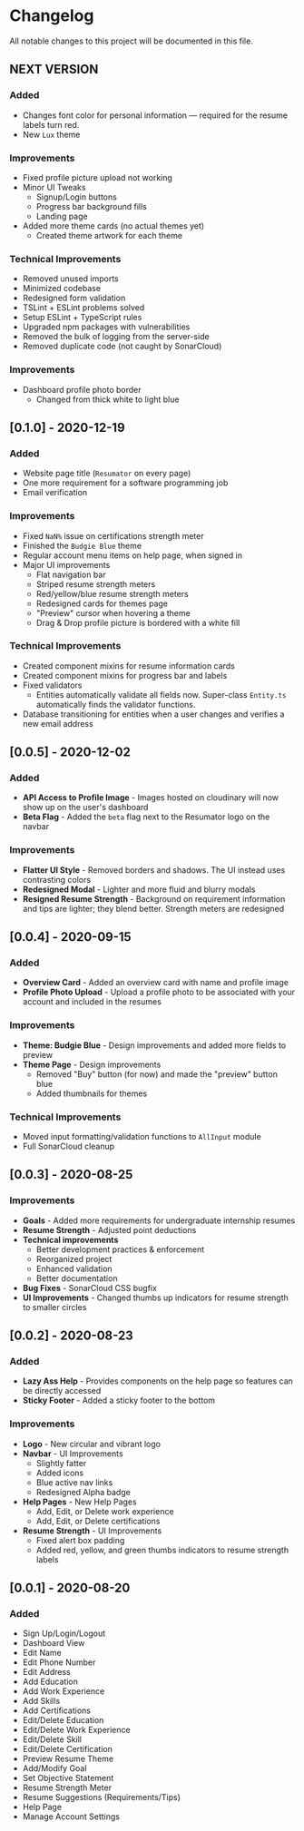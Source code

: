 # Changelog

All notable changes to this project will be documented in this file.

## NEXT VERSION

### Added

-   Changes font color for personal information — required for the resume labels turn red.
-   New `Lux` theme

### Improvements

-   Fixed profile picture upload not working
-   Minor UI Tweaks
    -   Signup/Login buttons
    -   Progress bar background fills
    -   Landing page
-   Added more theme cards (no actual themes yet)
    -   Created theme artwork for each theme

### Technical Improvements

-   Removed unused imports
-   Minimized codebase
-   Redesigned form validation
-   TSLint + ESLint problems solved
-   Setup ESLint + TypeScript rules
-   Upgraded npm packages with vulnerabilities
-   Removed the bulk of logging from the server-side
-   Removed duplicate code (not caught by SonarCloud)

### Improvements

-   Dashboard profile photo border
    -   Changed from thick white to light blue

## [0.1.0] - 2020-12-19

### Added

-   Website page title (`Resumator` on every page)
-   One more requirement for a software programming job
-   Email verification

### Improvements

-   Fixed `NaN%` issue on certifications strength meter
-   Finished the `Budgie Blue` theme
-   Regular account menu items on help page, when signed in
-   Major UI improvements
    -   Flat navigation bar
    -   Striped resume strength meters
    -   Red/yellow/blue resume strength meters
    -   Redesigned cards for themes page
    -   "Preview" cursor when hovering a theme
    -   Drag & Drop profile picture is bordered with a white fill

### Technical Improvements

-   Created component mixins for resume information cards
-   Created component mixins for progress bar and labels
-   Fixed validators
    -   Entities automatically validate all fields now. Super-class `Entity.ts` automatically finds the validator functions.
-   Database transitioning for entities when a user changes and verifies a new email address

## [0.0.5] - 2020-12-02

### Added

-   **API Access to Profile Image** - Images hosted on cloudinary will now show up on the user's dashboard
-   **Beta Flag** - Added the `beta` flag next to the Resumator logo on the navbar

### Improvements

-   **Flatter UI Style** - Removed borders and shadows. The UI instead uses contrasting colors
-   **Redesigned Modal** - Lighter and more fluid and blurry modals
-   **Resigned Resume Strength** - Background on requirement information and tips are lighter; they blend better. Strength meters are redesigned

## [0.0.4] - 2020-09-15

### Added

-   **Overview Card** - Added an overview card with name and profile image
-   **Profile Photo Upload** - Upload a profile photo to be associated with your account and included in the resumes

### Improvements

-   **Theme: Budgie Blue** - Design improvements and added more fields to preview
-   **Theme Page** - Design improvements
    -   Removed "Buy" button (for now) and made the "preview" button blue
    -   Added thumbnails for themes

### Technical Improvements

-   Moved input formatting/validation functions to `AllInput` module
-   Full SonarCloud cleanup

## [0.0.3] - 2020-08-25

### Improvements

-   **Goals** - Added more requirements for undergraduate internship resumes
-   **Resume Strength** - Adjusted point deductions
-   **Technical improvements**
    -   Better development practices & enforcement
    -   Reorganized project
    -   Enhanced validation
    -   Better documentation
-   **Bug Fixes** - SonarCloud CSS bugfix
-   **UI Improvements** - Changed thumbs up indicators for resume strength to smaller circles

## [0.0.2] - 2020-08-23

### Added

-   **Lazy Ass Help** - Provides components on the help page so features can be directly accessed
-   **Sticky Footer** - Added a sticky footer to the bottom

### Improvements

-   **Logo** - New circular and vibrant logo
-   **Navbar** - UI Improvements
    -   Slightly fatter
    -   Added icons
    -   Blue active nav links
    -   Redesigned Alpha badge
-   **Help Pages** - New Help Pages
    -   Add, Edit, or Delete work experience
    -   Add, Edit, or Delete certifications
-   **Resume Strength** - UI Improvements
    -   Fixed alert box padding
    -   Added red, yellow, and green thumbs indicators to resume strength labels

## [0.0.1] - 2020-08-20

### Added

-   Sign Up/Login/Logout
-   Dashboard View
-   Edit Name
-   Edit Phone Number
-   Edit Address
-   Add Education
-   Add Work Experience
-   Add Skills
-   Add Certifications
-   Edit/Delete Education
-   Edit/Delete Work Experience
-   Edit/Delete Skill
-   Edit/Delete Certification
-   Preview Resume Theme
-   Add/Modify Goal
-   Set Objective Statement
-   Resume Strength Meter
-   Resume Suggestions (Requirements/Tips)
-   Help Page
-   Manage Account Settings
